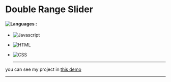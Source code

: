 # Double Range Slider

#### ![Languages](https://img.shields.io/github/languages/count/zeynab-jalalian/Double-Range-Slider) :
 - ![Javascript](https://img.shields.io/badge/javascript-yellow) 
 - ![HTML](https://img.shields.io/badge/Html-orange)
 - ![CSS](https://img.shields.io/badge/Css-blue)

      ---
 you can see my project in [this demo](https://zeynab-jalalian.github.io/Double-Range-Slider/)
  ___

